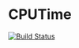 # CPUTime

[![Build Status](https://travis-ci.org/schmrlng/CPUTime.jl.svg?branch=master)](https://travis-ci.org/schmrlng/CPUTime.jl)
